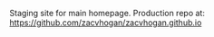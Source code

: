 Staging site for main homepage.
Production repo at: https://github.com/zacvhogan/zacvhogan.github.io
